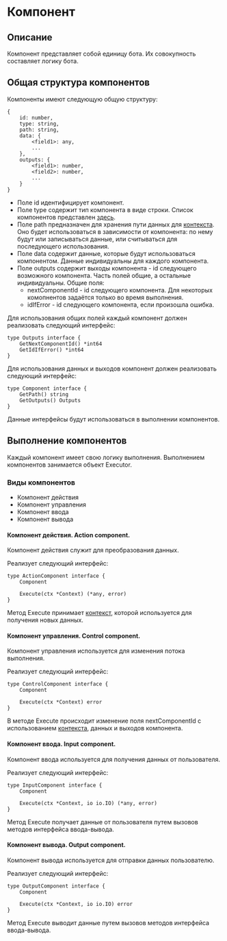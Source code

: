 # Компонент 

## Описание

Компонент представляет собой единицу бота. Их совокупность составляет логику бота.

## Общая структура компонентов

Компоненты имеют следующую общую структуру:

```
{
    id: number,
    type: string,
    path: string,
    data: {
        <field1>: any,
        ...
    },
    outputs: {
        <field1>: number,
        <field2>: number,
        ...
    }
}
```

- Поле id идентифицирует компонент.
- Поле type содержит тип компонента в виде строки. Список компонентов представлен [здесь](./).
- Поле path предназначен для хранения пути данных для [контекста](../context.md). Оно будет использоваться в зависимости от компонента: по нему будут или записываться данные, или считываться для последующего использования.
- Поле data содержит данные, которые будут использоваться компонентом. Данные индивидуальны для каждого компонента.
- Поле outputs содержит выходы компонента - id следующего возможного компонента. Часть полей общие, а остальные индивидуальны.
Общие поля:
    + nextComponentId - id следующего компонента. Для некоторых комопнентов задаётся только во время выполнения.
    + idIfError - id следующего компонента, если произошла ошибка.

Для использования общих полей каждый компонент должен реализовать следующий интерфейс: 

```golang
type Outputs interface {
	GetNextComponentId() *int64
	GetIdIfError() *int64
}
```

Для использования данных и выходов компонент должен реализовать следующий интерфейс:

```golang
type Component interface {
	GetPath() string
	GetOutputs() Outputs
}
```

Данные интерфейсы будут использоваться в выполнении компонентов.

## Выполнение компонентов

Каждый компонент имеет свою логику выполнения. Выполнением компонентов занимается объект Executor.

### Виды компонентов

- Компонент действия
- Компонент управления
- Компонент ввода
- Компонент вывода

#### Компонент действия. Action component.

Компонент действия служит для преобразования данных.

Реализует следующий интерфейс:

```golang
type ActionComponent interface {
	Component

	Execute(ctx *Context) (*any, error)
}
```

Метод Execute принимает [контекст](../context.md), которой используется для получения новых данных.

#### Компонент управления. Control component.

Компонент управления используется для изменения потока выполнения.

Реализует следующий интерфейс:

```golang 
type ControlComponent interface {
	Component

	Execute(ctx *Context) error
}
```

В методе Execute происходит изменение поля nextComponentId с использованием [контекста](../context.md), данных и выходов компонента.

#### Компонент ввода. Input component.

Компонент ввода используется для получения данных от пользователя.

Реализует следующий интерфейс: 

```golang
type InputComponent interface {
	Component

	Execute(ctx *Context, io io.IO) (*any, error)
}
```

Метод Execute получает данные от пользователя путем вызовов методов интерфейса ввода-вывода.


#### Компонент вывода. Output component.

Компонент вывода используется для отправки данных пользователю.

Реализует следующий интерфейс: 

```golang
type OutputComponent interface {
	Component

	Execute(ctx *Context, io io.IO) error
}
```

Метод Execute выводит данные путем вызовов методов интерфейса ввода-вывода.

